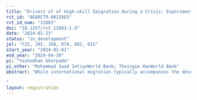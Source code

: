 ```yaml
---
title: "Drivers of of High-skill Emigration during a Crisis: Experimental evidence from graduates in Myanmar"
rct_id: "AEARCTR-0012883"
rct_id_num: "12883"
doi: "10.1257/rct.12883-1.0"
date: "2024-01-23"
status: "in_development"
jel: "F22, J01, J08, D74, D81, O15"
start_year: "2024-02-01"
end_year: "2024-04-30"
pi: "Yashodhan Ghorpade"
pi_other: "Muhammad Saad ImtiazWorld Bank; Theingie HanWorld Bank"
abstract: "While international migration typically accompanies the development process, resulting in net gains for both sending and receiving countries especially in the medium- to long-term, a sudden and large-scale immigration of high-skilled workers can result in critical shortages of qualified workers in key sectors of economic activity in the sending country. When emigration is undertaken under duress, induced by economic and/ or political instability, such detrimental effects may be more pronounced. When migration is motivated by a need to escape duress at home, prospective emigrants may be willing to accept lower wages  to move abroad, than under more normal circumstances. They may also be more willing to take up work that they are overqualified for. Both such choices represent a potential misallocation of labour, provoked by the difficult circumstances faced by potential emigrants at home. Our study seeks to understand the extent to which (i) political instability (resulting in civil conflict) and (ii) economic uncertainty drive the willingness of high-skilled youth in Myanmar to migrate aborad, the threshold wage differential at which they become indifferent between migrating and remaining at home, and the extent to which they may be amendable to undertake work for which they are overqualified. We examine these questions in the context of the military takeover of government in Myanmar since 2021, followed by high levels of violent conflict and economic collapse. As young people in Myanmar face diminished economic prospects, the appeal of emigrating abroad may increase, the reservation wage for work abroad may fall, and the hesitation to perform work they are overqualified for may reduce. Does the willingness of high-skilled youth to emigrate respond more to political or to economic prospects and expectations? We examine these questions through the use of a randomized questionnaire module in which respondents will be randomly assigned one of three hypothetical scenarios representing (i) an improvement in the political situation including the cessation of violent conflict, (ii) an improvement in the economic situation including currency and price stabilization, and (iii) a neutral scenario representing things as they are at present. Under each of these scenarios we estimate (i) the wage premium/ discount that would make high skilled youth indifferent between migrating and staying on in Myanmar, (ii) a similar wage premium/ discount but for taking on less skilled work abroad. In a second, linked survey experiment, we will also attempt to understand what level of wage premium/ discount would make Myanmar nationals living abroad indifferent between returning to Myanmar and staying on in their countries of residence under randomly assigned scenarios of political and economic improvements in Myanmar. 
"
layout: registration
---
```


